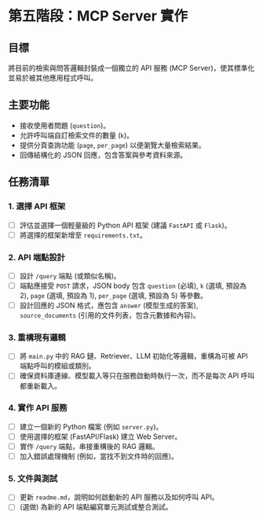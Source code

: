 # 第五階段：MCP Server 實作

## 目標
將目前的檢索與問答邏輯封裝成一個獨立的 API 服務 (MCP Server)，使其標準化並易於被其他應用程式呼叫。

## 主要功能
- 接收使用者問題 (`question`)。
- 允許呼叫端自訂檢索文件的數量 (`k`)。
- 提供分頁查詢功能 (`page`, `per_page`) 以便瀏覽大量檢索結果。
- 回傳結構化的 JSON 回應，包含答案與參考資料來源。

## 任務清單

### 1. 選擇 API 框架
- [ ] 評估並選擇一個輕量級的 Python API 框架 (建議 `FastAPI` 或 `Flask`)。
- [ ] 將選擇的框架新增至 `requirements.txt`。

### 2. API 端點設計
- [ ] 設計 `/query` 端點 (或類似名稱)。
- [ ] 端點應接受 `POST` 請求，JSON body 包含 `question` (必填), `k` (選填, 預設為 2), `page` (選填, 預設為 1), `per_page` (選填, 預設為 5) 等參數。
- [ ] 設計回應的 JSON 格式，應包含 `answer` (模型生成的答案), `source_documents` (引用的文件列表，包含元數據和內容)。

### 3. 重構現有邏輯
- [ ] 將 `main.py` 中的 RAG 鏈、Retriever、LLM 初始化等邏輯，重構為可被 API 端點呼叫的模組或類別。
- [ ] 確保資料庫連線、模型載入等只在服務啟動時執行一次，而不是每次 API 呼叫都重新載入。

### 4. 實作 API 服務
- [ ] 建立一個新的 Python 檔案 (例如 `server.py`)。
- [ ] 使用選擇的框架 (FastAPI/Flask) 建立 Web Server。
- [ ] 實作 `/query` 端點，串接重構後的 RAG 邏輯。
- [ ] 加入錯誤處理機制 (例如，當找不到文件時的回應)。

### 5. 文件與測試
- [ ] 更新 `readme.md`，說明如何啟動新的 API 服務以及如何呼叫 API。
- [ ] (選做) 為新的 API 端點編寫單元測試或整合測試。
